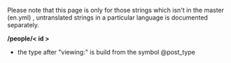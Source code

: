 Please note that this page is only for those strings which isn't in the master (en.yml) , untranslated strings in a particular language is documented separately.

**/people/< id >**

* the type after "viewing:" is build from the symbol @post_type
